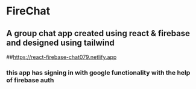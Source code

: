# FireChat

## A group chat app created using react & firebase and designed using tailwind
##https://react-firebase-chat079.netlify.app

### this app has signing in with google functionality with the help of firebase auth

